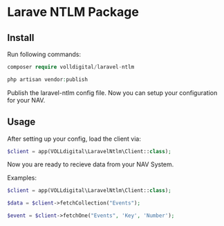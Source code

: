 # Larave NTLM Package

## Install

Run following commands:

```php
composer require volldigital/laravel-ntlm
```

```php
php artisan vendor:publish
```

Publish the laravel-ntlm config file. Now you can setup your configuration for your NAV.

## Usage

After setting up your config, load the client via:

```php
$client = app(VOLLdigital\LaravelNtlm\Client::class);

```

Now you are ready to recieve data from your NAV System.

Examples:

```php
$client = app(VOLLdigital\LaravelNtlm\Client::class);

$data = $client->fetchCollection("Events");

$event = $client->fetchOne("Events", 'Key', 'Number');

```
